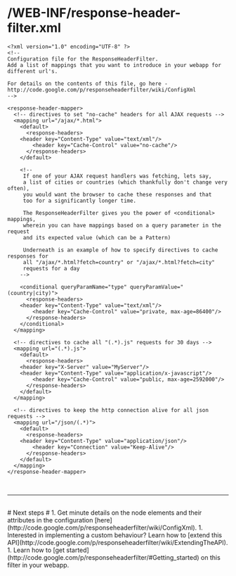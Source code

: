 # /WEB-INF/response-header-filter.xml #
```
<?xml version="1.0" encoding="UTF-8" ?>
<!--
Configuration file for the ResponseHeaderFilter. 
Add a list of mappings that you want to introduce in your webapp for different url's.

For details on the contents of this file, go here - http://code.google.com/p/responseheaderfilter/wiki/ConfigXml
-->

<response-header-mapper>
  <!-- directives to set "no-cache" headers for all AJAX requests -->
  <mapping url="/ajax/*.html">
    <default>
      <response-headers>
	<header key="Content-Type" value="text/xml"/>
        <header key="Cache-Control" value="no-cache"/>
      </response-headers>
    </default>

    <!-- 
     If one of your AJAX request handlers was fetching, lets say, 
     a list of cities or countries (which thankfully don't change very often), 
     you would want the browser to cache these responses and that 
     too for a significantly longer time.
     
     The ResponseHeaderFilter gives you the power of <conditional> mappings,
     wherein you can have mappings based on a query parameter in the request 
     and its expected value (which can be a Pattern)

     Underneath is an example of how to specify directives to cache responses for 
     all "/ajax/*.html?fetch=country" or "/ajax/*.html?fetch=city" 
     requests for a day
    -->

    <conditional queryParamName="type" queryParamValue="(country|city)">
      <response-headers>
	<header key="Content-Type" value="text/xml"/>
        <header key="Cache-Control" value="private, max-age=86400"/>
      </response-headers>
    </conditional>
  </mapping>

  <!-- directives to cache all "(.*).js" requests for 30 days -->
  <mapping url="(.*).js">
    <default>
      <response-headers>
	<header key="X-Server" value="MyServer"/>
	<header key="Content-Type" value="application/x-javascript"/>
        <header key="Cache-Control" value="public, max-age=2592000"/>
      </response-headers>
    </default>
  </mapping>

  <!-- directives to keep the http connection alive for all json requests -->
  <mapping url="/json/(.*)">
    <default>
      <response-headers>
	<header key="Content-Type" value="application/json"/>
        <header key="Connection" value="Keep-Alive"/>
      </response-headers>
    </default>
  </mapping>
</response-header-mapper>
```
<br />

---

<br />
# Next steps #
  1. Get minute details on the node elements and their attributes in the configuration [here](http://code.google.com/p/responseheaderfilter/wiki/ConfigXml).
  1. Interested in implementing a custom behaviour? Learn how to [extend this API](http://code.google.com/p/responseheaderfilter/wiki/ExtendingTheAPI).
  1. Learn how to [get started](http://code.google.com/p/responseheaderfilter/#Getting_started) on this filter in your webapp.